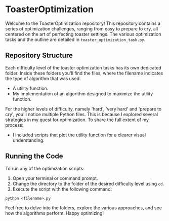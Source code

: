 # ToasterOptimization

Welcome to the ToasterOptimization repository! This repository contains a series of optimization challenges, ranging from easy to prepare to cry, all centered on the art of perfecting toaster settings. The various optimization tasks and the outline are detailed in `toaster_optimization_task.py`.

## Repository Structure

Each difficulty level of the toaster optimization tasks has its own dedicated folder. Inside these folders you'll find the files, where the filename indicates the type of algorithm that was used.

- A utility function.
- My implementation of an algorithm designed to maximize the utility function.

For the higher levels of difficulty, namely 'hard', 'very hard' and 'prepare to cry', you'll notice multiple Python files. This is because I explored several strategies in my quest for optimization. To share the full extent of my process:

- I included scripts that plot the utility function for a clearer visual understanding.

## Running the Code

To run any of the optimization scripts:

1. Open your terminal or command prompt.
2. Change the directory to the folder of the desired difficulty level using `cd`.
3. Execute the script with the following command:

`python <filename>.py`

Feel free to delve into the folders, explore the various approaches, and see how the algorithms perform. Happy optimizing!
